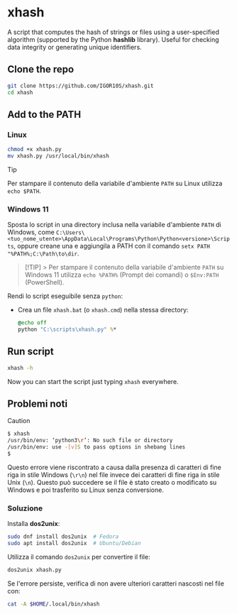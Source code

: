 # xhash

A script that computes the hash of strings or files using a user-specified algorithm (supported by the Python **hashlib** library). Useful for checking data integrity or generating unique identifiers.

## Clone the repo

```bash
git clone https://github.com/IGOR10S/xhash.git
cd xhash
```

## Add to the PATH

### Linux

```bash
chmod +x xhash.py
mv xhash.py /usr/local/bin/xhash
```

> [!TIP]
> Per stampare il contenuto della variabile d'ambiente `PATH` su Linux utilizza `echo $PATH`.

### Windows 11

Sposta lo script in una directory inclusa nella variabile d'ambiente `PATH` di Windows, come `C:\Users\<tuo_nome_utente>\AppData\Local\Programs\Python\Python<versione>\Scripts`, oppure creane una e aggiungila a PATH con il comando `setx PATH "%PATH%;C:\Path\to\dir`.

> [!TIP] > Per stampare il contenuto della variabile d'ambiente `PATH` su Windows 11 utilizza `echo %PATH%` (Prompt dei comandi) o `$Env:PATH` (PowerShell).

Rendi lo script eseguibile senza `python`:

- Crea un file `xhash.bat` (o `xhash.cmd`) nella stessa directory:

    ```bat
    @echo off
    python "C:\scripts\xhash.py" %*
    ```

## Run script

```bash
xhash -h
```

Now you can start the script just typing `xhash` everywhere.

## Problemi noti

> [!CAUTION]
>
> ```bash
> $ xhash 
> /usr/bin/env: ‘python3\r’: No such file or directory
> /usr/bin/env: use -[v]S to pass options in shebang lines
> $
> ```
>
> Questo errore viene riscontrato a causa dalla presenza di caratteri di fine riga in stile Windows (`\r\n`) nel file invece dei caratteri di fine riga in stile Unix (`\n`). Questo può succedere se il file è stato creato o modificato su Windows e poi trasferito su Linux senza conversione.

### Soluzione

Installa **dos2unix**:

```bash
sudo dnf install dos2unix  # Fedora
sudo apt install dos2unix  # Ubuntu/Debian
```

Utilizza il comando `dos2unix` per convertire il file:

```bash
dos2unix xhash.py
```

Se l'errore persiste, verifica di non avere ulteriori caratteri nascosti nel file con:

```bash
cat -A $HOME/.local/bin/xhash
```

